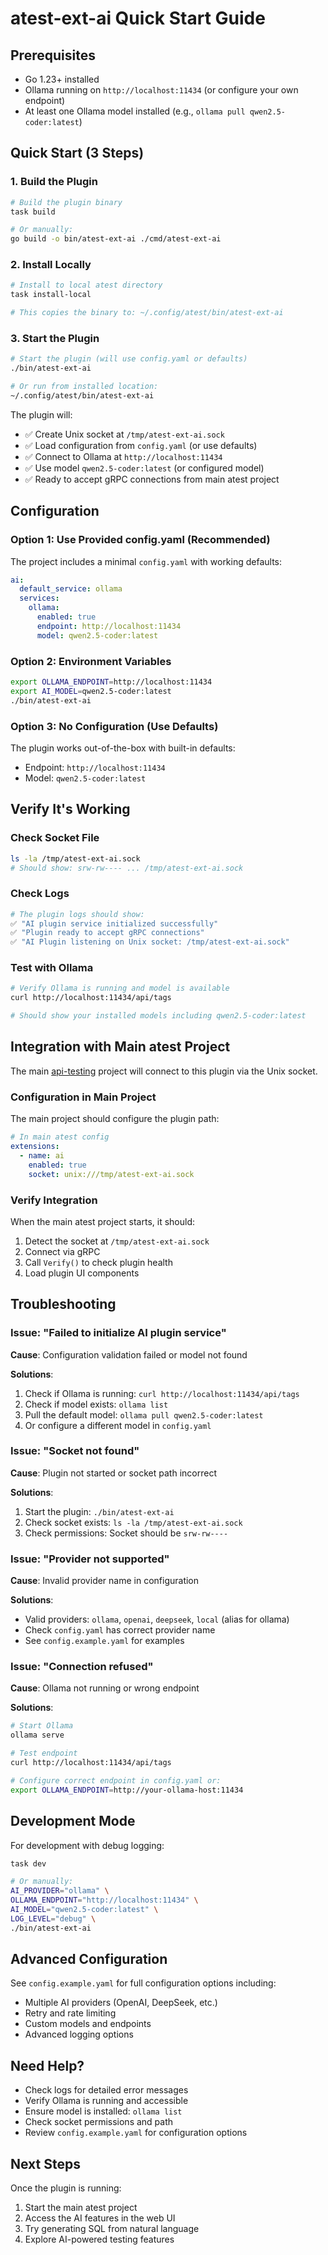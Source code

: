 # atest-ext-ai Quick Start Guide

## Prerequisites

- Go 1.23+ installed
- Ollama running on `http://localhost:11434` (or configure your own endpoint)
- At least one Ollama model installed (e.g., `ollama pull qwen2.5-coder:latest`)

## Quick Start (3 Steps)

### 1. Build the Plugin

```bash
# Build the plugin binary
task build

# Or manually:
go build -o bin/atest-ext-ai ./cmd/atest-ext-ai
```

### 2. Install Locally

```bash
# Install to local atest directory
task install-local

# This copies the binary to: ~/.config/atest/bin/atest-ext-ai
```

### 3. Start the Plugin

```bash
# Start the plugin (will use config.yaml or defaults)
./bin/atest-ext-ai

# Or run from installed location:
~/.config/atest/bin/atest-ext-ai
```

The plugin will:
- ✅ Create Unix socket at `/tmp/atest-ext-ai.sock`
- ✅ Load configuration from `config.yaml` (or use defaults)
- ✅ Connect to Ollama at `http://localhost:11434`
- ✅ Use model `qwen2.5-coder:latest` (or configured model)
- ✅ Ready to accept gRPC connections from main atest project

## Configuration

### Option 1: Use Provided config.yaml (Recommended)

The project includes a minimal `config.yaml` with working defaults:

```yaml
ai:
  default_service: ollama
  services:
    ollama:
      enabled: true
      endpoint: http://localhost:11434
      model: qwen2.5-coder:latest
```

### Option 2: Environment Variables

```bash
export OLLAMA_ENDPOINT=http://localhost:11434
export AI_MODEL=qwen2.5-coder:latest
./bin/atest-ext-ai
```

### Option 3: No Configuration (Use Defaults)

The plugin works out-of-the-box with built-in defaults:
- Endpoint: `http://localhost:11434`
- Model: `qwen2.5-coder:latest`

## Verify It's Working

### Check Socket File

```bash
ls -la /tmp/atest-ext-ai.sock
# Should show: srw-rw---- ... /tmp/atest-ext-ai.sock
```

### Check Logs

```bash
# The plugin logs should show:
✅ "AI plugin service initialized successfully"
✅ "Plugin ready to accept gRPC connections"
✅ "AI Plugin listening on Unix socket: /tmp/atest-ext-ai.sock"
```

### Test with Ollama

```bash
# Verify Ollama is running and model is available
curl http://localhost:11434/api/tags

# Should show your installed models including qwen2.5-coder:latest
```

## Integration with Main atest Project

The main [api-testing](https://github.com/linuxsuren/api-testing) project will connect to this plugin via the Unix socket.

### Configuration in Main Project

The main project should configure the plugin path:

```yaml
# In main atest config
extensions:
  - name: ai
    enabled: true
    socket: unix:///tmp/atest-ext-ai.sock
```

### Verify Integration

When the main atest project starts, it should:
1. Detect the socket at `/tmp/atest-ext-ai.sock`
2. Connect via gRPC
3. Call `Verify()` to check plugin health
4. Load plugin UI components

## Troubleshooting

### Issue: "Failed to initialize AI plugin service"

**Cause**: Configuration validation failed or model not found

**Solutions**:
1. Check if Ollama is running: `curl http://localhost:11434/api/tags`
2. Check if model exists: `ollama list`
3. Pull the default model: `ollama pull qwen2.5-coder:latest`
4. Or configure a different model in `config.yaml`

### Issue: "Socket not found"

**Cause**: Plugin not started or socket path incorrect

**Solutions**:
1. Start the plugin: `./bin/atest-ext-ai`
2. Check socket exists: `ls -la /tmp/atest-ext-ai.sock`
3. Check permissions: Socket should be `srw-rw----`

### Issue: "Provider not supported"

**Cause**: Invalid provider name in configuration

**Solutions**:
- Valid providers: `ollama`, `openai`, `deepseek`, `local` (alias for ollama)
- Check `config.yaml` has correct provider name
- See `config.example.yaml` for examples

### Issue: "Connection refused"

**Cause**: Ollama not running or wrong endpoint

**Solutions**:
```bash
# Start Ollama
ollama serve

# Test endpoint
curl http://localhost:11434/api/tags

# Configure correct endpoint in config.yaml or:
export OLLAMA_ENDPOINT=http://your-ollama-host:11434
```

## Development Mode

For development with debug logging:

```bash
task dev

# Or manually:
AI_PROVIDER="ollama" \
OLLAMA_ENDPOINT="http://localhost:11434" \
AI_MODEL="qwen2.5-coder:latest" \
LOG_LEVEL="debug" \
./bin/atest-ext-ai
```

## Advanced Configuration

See `config.example.yaml` for full configuration options including:
- Multiple AI providers (OpenAI, DeepSeek, etc.)
- Retry and rate limiting
- Custom models and endpoints
- Advanced logging options

## Need Help?

- Check logs for detailed error messages
- Verify Ollama is running and accessible
- Ensure model is installed: `ollama list`
- Check socket permissions and path
- Review `config.example.yaml` for configuration options

## Next Steps

Once the plugin is running:
1. Start the main atest project
2. Access the AI features in the web UI
3. Try generating SQL from natural language
4. Explore AI-powered testing features
